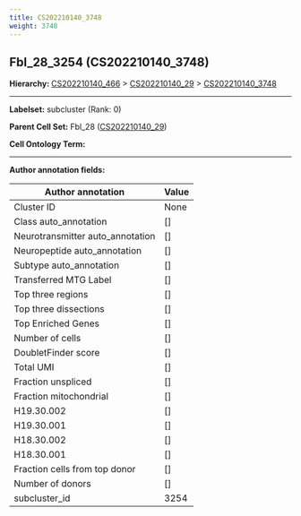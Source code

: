 ```yaml
---
title: CS202210140_3748
weight: 3748
---
```

## Fbl_28_3254 (CS202210140_3748)
<b>Hierarchy: </b>
[CS202210140_466](cell_sets/CS202210140_466.md) >
[CS202210140_29](cell_sets/CS202210140_29.md) >
[CS202210140_3748](cell_sets/CS202210140_3748.md)

---


**Labelset:** subcluster (Rank: 0)

**Parent Cell Set:** Fbl_28 ([CS202210140_29](cell_sets/CS202210140_29.md))



**Cell Ontology Term:** 

[MARKER GENES.]: #


---

[TRANSFERRED ANNOTATIONS.]: #


[AUTHOR ANNOTATION FIELDS.]: #


**Author annotation fields:**

| Author annotation | Value |
|-------------------|-------|
|Cluster ID|None|
|Class auto_annotation|[]|
|Neurotransmitter auto_annotation|[]|
|Neuropeptide auto_annotation|[]|
|Subtype auto_annotation|[]|
|Transferred MTG Label|[]|
|Top three regions|[]|
|Top three dissections|[]|
|Top Enriched Genes|[]|
|Number of cells|[]|
|DoubletFinder score|[]|
|Total UMI|[]|
|Fraction unspliced|[]|
|Fraction mitochondrial|[]|
|H19.30.002|[]|
|H19.30.001|[]|
|H18.30.002|[]|
|H18.30.001|[]|
|Fraction cells from top donor|[]|
|Number of donors|[]|
|subcluster_id|3254|
